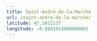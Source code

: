 ```yaml
---
title: Saint-André-de-la-Marche
url: /saint-andre-de-la-marche/
latitude: 47.1011237
longitude: -0.9941914000000001
---
```

